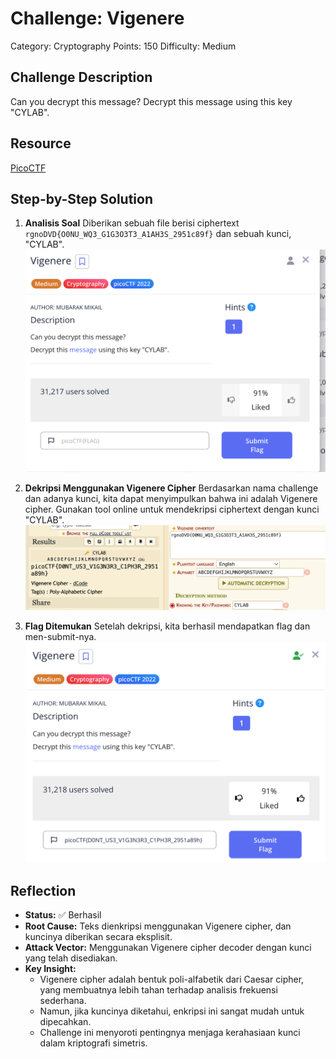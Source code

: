 # Challenge: Vigenere

Category: Cryptography
Points: 150
Difficulty: Medium

## Challenge Description

Can you decrypt this message?
Decrypt this message using this key "CYLAB".

## Resource

[PicoCTF](https://play.picoctf.org/practice/challenge/316?category=2&page=2&search=)

## Step-by-Step Solution

1. **Analisis Soal**
   Diberikan sebuah file berisi ciphertext `rgnoDVD{O0NU_WQ3_G1G3O3T3_A1AH3S_2951c89f}` dan sebuah kunci, "CYLAB".
   ![](images/step1-soal.png)

2. **Dekripsi Menggunakan Vigenere Cipher**
   Berdasarkan nama challenge dan adanya kunci, kita dapat menyimpulkan bahwa ini adalah Vigenere cipher. Gunakan tool online untuk mendekripsi ciphertext dengan kunci "CYLAB".
   ![](images/step2-decrypt.png)

3. **Flag Ditemukan**
   Setelah dekripsi, kita berhasil mendapatkan flag dan men-submit-nya.
   ![](images/step3-success.png)

## Reflection

- **Status:** ✅ Berhasil
- **Root Cause:** Teks dienkripsi menggunakan Vigenere cipher, dan kuncinya diberikan secara eksplisit.
- **Attack Vector:** Menggunakan Vigenere cipher decoder dengan kunci yang telah disediakan.
- **Key Insight:**
  - Vigenere cipher adalah bentuk poli-alfabetik dari Caesar cipher, yang membuatnya lebih tahan terhadap analisis frekuensi sederhana.
  - Namun, jika kuncinya diketahui, enkripsi ini sangat mudah untuk dipecahkan.
  - Challenge ini menyoroti pentingnya menjaga kerahasiaan kunci dalam kriptografi simetris.
